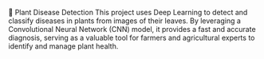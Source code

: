 🌿 Plant Disease Detection
This project uses Deep Learning to detect and classify diseases in plants from images of their leaves. By leveraging a Convolutional Neural Network (CNN) model, it provides a fast and accurate diagnosis, serving as a valuable tool for farmers and agricultural experts to identify and manage plant health.

